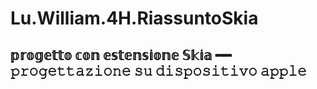 # Lu.William.4H.RiassuntoSkia
## 𝕡𝕣𝕠𝕘𝕖𝕥𝕥𝕠 𝕔𝕠𝕟 𝕖𝕤𝕥𝕖𝕟𝕤𝕚𝕠𝕟𝕖 𝕊𝕜𝕚𝕒 ━━ 𝚙𝚛𝚘𝚐𝚎𝚝𝚝𝚊𝚣𝚒𝚘𝚗𝚎 𝚜𝚞 𝚍𝚒𝚜𝚙𝚘𝚜𝚒𝚝𝚒𝚟𝚘 𝚊𝚙𝚙𝚕𝚎
